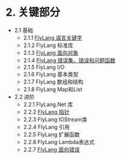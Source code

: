 # 2. 关键部分

- 2.1 基础
  - 2.1.1 [FlyLang 语言关键字](/2.关键部分/2.1基础/2.1.1FlyLang语言关键字.md)
  - 2.1.2 FlyLang 标准库
  - 2.1.3 [FlyLang 面向对象](/2.关键部分/2.1基础/2.1.3FlyLang面向对象.md)
  - 2.1.4 [FlyLang 错误集、错误和问题函数](/2.关键部分/2.1基础/2.1.4FlyLang错误集、错误和问题函数.md)
  - 2.1.5 FlyLang I/O
  - 2.1.6 FlyLang 基本类型
  - 2.1.7 FlyLang 数组和结构
  - 2.1.8 FlyLang Map和List
- 2.2 进阶
  - 2.2.1 FlyLang.Net 库
  - 2.2.2 [FlyLang 指针](/2.关键部分/2.2进阶/2.2.2FlyLang指针.md)
  - 2.2.3 FlyLang IOStream类
  - 2.2.4 FlyLang 引用
  - 2.2.5 FlyLang 扩展函数
  - 2.2.6 FlyLang Lambda表达式
  - 2.2.7 [FlyLang 面向错误](/2.关键部分/2.2进阶/2.2.7FlyLang面向错误.md)
